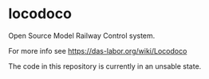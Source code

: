 locodoco
========

Open Source Model Railway Control system.

For more info see https://das-labor.org/wiki/Locodoco

The code in this repository is currently in an unsable state.
